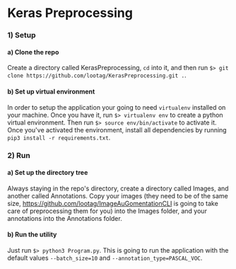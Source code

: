# Keras Preprocessing

### 1) Setup
#### a) Clone the repo
Create a directory called KerasPreprocessing, ```cd``` into it, and then run ```$> git clone https://github.com/lootag/KerasPreprocessing.git .```.
#### b) Set up virtual environment  
In order to setup the application your going to need ```virtualenv``` installed on your machine.
Once you have it, run ```$> virtualenv env``` to create a python virtual environment. Then run ```$> source env/bin/activate``` to activate it.
Once you've activated the environment, install all dependencies by running ```pip3 install -r requirements.txt```.
### 2) Run 
#### a) Set up the directory tree
Always staying in the repo's directory, create a directory called Images, and another called Annotations. 
Copy your images (they need to be of the same size, https://github.com/lootag/ImageAuGomentationCLI is going to take care of preprocessing them for you) into the Images folder, and your annotations into the Annotations folder.
#### b) Run the utility
Just run ```$> python3 Program.py```. This is going to run the application with the default values ```--batch_size=10``` and ```--annotation_type=PASCAL_VOC```.
